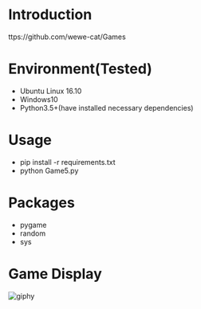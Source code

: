 # Introduction
ttps://github.com/wewe-cat/Games

# Environment(Tested)
- Ubuntu Linux 16.10 
- Windows10
- Python3.5+(have installed necessary dependencies)

# Usage
- pip install -r requirements.txt
- python Game5.py

# Packages
- pygame
- random
- sys

# Game Display
![giphy](effect/running.gif)
